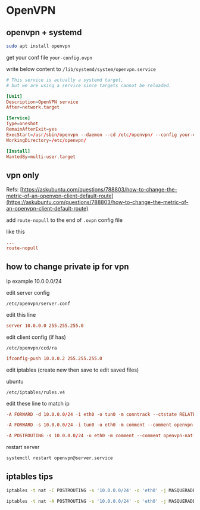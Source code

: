 # OpenVPN

## openvpn + systemd

```bash
sudo apt install openvpn
```

get your conf file `your-config.ovpn`

write below content to `/lib/systemd/system/openvpn.service`

```conf
# This service is actually a systemd target,
# but we are using a service since targets cannot be reloaded.

[Unit]
Description=OpenVPN service
After=network.target

[Service]
Type=oneshot
RemainAfterExit=yes
ExecStart=/usr/sbin/openvpn --daemon --cd /etc/openvpn/ --config your-config.ovpn
WorkingDirectory=/etc/openvpn/

[Install]
WantedBy=multi-user.target
```

## vpn only

Refs: [https://askubuntu.com/questions/788803/how-to-change-the-metric-of-an-openvpn-client-default-route](https://askubuntu.com/questions/788803/how-to-change-the-metric-of-an-openvpn-client-default-route)

add `route-nopull` to the end of `.ovpn` config file

like this

```ini
...
route-nopull
```

## how to change private ip for vpn

ip example 10.0.0.0/24

edit server config

`/etc/openvpn/server.conf`

edit this line

```conf
server 10.0.0.0 255.255.255.0
```

edit client config (if has)

`/etc/openvpn/ccd/ra`

```conf
ifconfig-push 10.0.0.2 255.255.255.0
```

edit iptables (create new then save to edit saved files)

ubuntu

`/etc/iptables/rules.v4`

edit these line to match ip

```conf
-A FORWARD -d 10.0.0.0/24 -i eth0 -o tun0 -m conntrack --ctstate RELATED,ESTABLISHED -m comment --comment openvpn-forward-rule -j ACCEPT
```

```conf
-A FORWARD -s 10.0.0.0/24 -i tun0 -o eth0 -m comment --comment openvpn-forward-rule -j ACCEPT
```

```conf
-A POSTROUTING -s 10.0.0.0/24 -o eth0 -m comment --comment openvpn-nat-rule -j MASQUERADE
```

restart server

```bash
systemctl restart openvpn@server.service
```

## iptables tips

```bash
iptables -t nat -C POSTROUTING -s '10.0.0.0/24' -o 'eth0' -j MASQUERADE 2> '/dev/null'
```

```bash
iptables -t nat -A POSTROUTING -s '10.0.0.0/24' -o 'eth0' -j MASQUERADE
```
